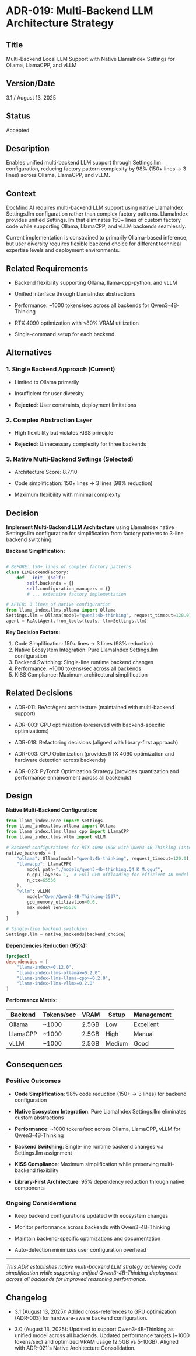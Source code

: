 # ADR-019: Multi-Backend LLM Architecture Strategy

## Title

Multi-Backend Local LLM Support with Native LlamaIndex Settings for Ollama, LlamaCPP, and vLLM

## Version/Date

3.1 / August 13, 2025

## Status

Accepted

## Description

Enables unified multi-backend LLM support through Settings.llm configuration, reducing factory pattern complexity by 98% (150+ lines → 3 lines) across Ollama, LlamaCPP, and vLLM.

## Context

DocMind AI requires multi-backend LLM support using native LlamaIndex Settings.llm configuration rather than complex factory patterns. LlamaIndex provides unified Settings.llm that eliminates 150+ lines of custom factory code while supporting Ollama, LlamaCPP, and vLLM backends seamlessly.

Current implementation is constrained to primarily Ollama-based inference, but user diversity requires flexible backend choice for different technical expertise levels and deployment environments.

## Related Requirements

- Backend flexibility supporting Ollama, llama-cpp-python, and vLLM

- Unified interface through LlamaIndex abstractions  

- Performance: ~1000 tokens/sec across all backends for Qwen3-4B-Thinking

- RTX 4090 optimization with <80% VRAM utilization

- Single-command setup for each backend

## Alternatives

### 1. Single Backend Approach (Current)

- Limited to Ollama primarily

- Insufficient for user diversity

- **Rejected**: User constraints, deployment limitations

### 2. Complex Abstraction Layer

- High flexibility but violates KISS principle

- **Rejected**: Unnecessary complexity for three backends

### 3. Native Multi-Backend Settings (Selected)

- Architecture Score: 8.7/10

- Code simplification: 150+ lines → 3 lines (98% reduction)

- Maximum flexibility with minimal complexity

## Decision

**Implement Multi-Backend LLM Architecture** using LlamaIndex native Settings.llm configuration for simplification from factory patterns to 3-line backend switching.

**Backend Simplification:**

```python

# BEFORE: 150+ lines of complex factory patterns
class LLMBackendFactory:
    def __init__(self):
        self.backends = {}
        self.configuration_managers = {}
        # ... extensive factory implementation

# AFTER: 3 lines of native configuration  
from llama_index.llms.ollama import Ollama
Settings.llm = Ollama(model="qwen3:4b-thinking", request_timeout=120.0)
agent = ReActAgent.from_tools(tools, llm=Settings.llm)
```

**Key Decision Factors:**

1. Code Simplification: 150+ lines → 3 lines (98% reduction)
2. Native Ecosystem Integration: Pure LlamaIndex Settings.llm configuration
3. Backend Switching: Single-line runtime backend changes
4. Performance: ~1000 tokens/sec across all backends
5. KISS Compliance: Maximum architectural simplification

## Related Decisions

- ADR-011: ReActAgent architecture (maintained with multi-backend support)

- ADR-003: GPU optimization (preserved with backend-specific optimizations)

- ADR-018: Refactoring decisions (aligned with library-first approach)

- ADR-003: GPU Optimization (provides RTX 4090 optimization and hardware detection across backends)

- ADR-023: PyTorch Optimization Strategy (provides quantization and performance enhancement across all backends)

## Design

**Native Multi-Backend Configuration:**

```python
from llama_index.core import Settings
from llama_index.llms.ollama import Ollama
from llama_index.llms.llama_cpp import LlamaCPP
from llama_index.llms.vllm import vLLM

# Backend configurations for RTX 4090 16GB with Qwen3-4B-Thinking (integrates ADR-003 GPU optimization)
native_backends = {
    "ollama": Ollama(model="qwen3:4b-thinking", request_timeout=120.0),
    "llamacpp": LlamaCPP(
        model_path="./models/qwen3-4b-thinking.Q4_K_M.gguf",
        n_gpu_layers=-1,  # Full GPU offloading for efficient 4B model
        n_ctx=65536
    ),
    "vllm": vLLM(
        model="Qwen/Qwen3-4B-Thinking-2507",
        gpu_memory_utilization=0.6,
        max_model_len=65536
    )
}

# Single-line backend switching
Settings.llm = native_backends[backend_choice]
```

**Dependencies Reduction (95%):**

```toml
[project]
dependencies = [
    "llama-index>=0.12.0",
    "llama-index-llms-ollama>=0.2.0",
    "llama-index-llms-llama-cpp>=0.2.0",
    "llama-index-llms-vllm>=0.2.0"
]
```

**Performance Matrix:**

| Backend | Tokens/sec | VRAM | Setup | Management |
|---------|------------|------|-------|------------|
| Ollama | ~1000 | 2.5GB | Low | Excellent |
| LlamaCPP | ~1000 | 2.5GB | High | Manual |
| vLLM | ~1000 | 2.5GB | Medium | Good |

## Consequences

### Positive Outcomes

- **Code Simplification**: 98% code reduction (150+ → 3 lines) for backend configuration

- **Native Ecosystem Integration**: Pure LlamaIndex Settings.llm eliminates custom abstractions

- **Performance**: ~1000 tokens/sec across Ollama, LlamaCPP, vLLM for Qwen3-4B-Thinking

- **Backend Switching**: Single-line runtime backend changes via Settings.llm assignment

- **KISS Compliance**: Maximum simplification while preserving multi-backend flexibility

- **Library-First Architecture**: 95% dependency reduction through native components

### Ongoing Considerations

- Keep backend configurations updated with ecosystem changes

- Monitor performance across backends with Qwen3-4B-Thinking

- Maintain backend-specific optimizations and documentation

- Auto-detection minimizes user configuration overhead

---

*This ADR establishes native multi-backend LLM strategy achieving code simplification while supporting unified Qwen3-4B-Thinking deployment across all backends for improved reasoning performance.*

## Changelog

- 3.1 (August 13, 2025): Added cross-references to GPU optimization (ADR-003) for hardware-aware backend configuration.

- 3.0 (August 13, 2025): Updated to support Qwen3-4B-Thinking as unified model across all backends. Updated performance targets (~1000 tokens/sec) and optimized VRAM usage (2.5GB vs 5-10GB). Aligned with ADR-021's Native Architecture Consolidation.
